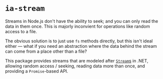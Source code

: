 # `ia-stream`

Streams in Node.js don't have the ability to seek; and you can only read the data in them once. This is majorly inconvient for operations like random access to a file.

The obvious solution is to just use `fs` methods directly, but this isn't ideal either — what if you need an abstraction where the data behind the stream can come from a place other than a file?

This package provides streams that are modeled after [`Stream`s](https://docs.microsoft.com/en-us/dotnet/api/system.io.stream?view=netframework-4.8) in .NET, allowing random access / seeking, reading data more than once, and providing a `Promise`-based API.